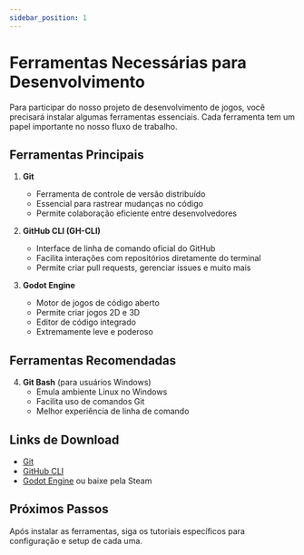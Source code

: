 ```yaml
---
sidebar_position: 1
---
```


# Ferramentas Necessárias para Desenvolvimento

Para participar do nosso projeto de desenvolvimento de jogos, você precisará instalar algumas ferramentas essenciais. Cada ferramenta tem um papel importante no nosso fluxo de trabalho.

## Ferramentas Principais

1. **Git**
   - Ferramenta de controle de versão distribuído
   - Essencial para rastrear mudanças no código
   - Permite colaboração eficiente entre desenvolvedores

2. **GitHub CLI (GH-CLI)**
   - Interface de linha de comando oficial do GitHub
   - Facilita interações com repositórios diretamente do terminal
   - Permite criar pull requests, gerenciar issues e muito mais

3. **Godot Engine**
   - Motor de jogos de código aberto
   - Permite criar jogos 2D e 3D
   - Editor de código integrado
   - Extremamente leve e poderoso

## Ferramentas Recomendadas

4. **Git Bash** (para usuários Windows)
   - Emula ambiente Linux no Windows
   - Facilita uso de comandos Git
   - Melhor experiência de linha de comando

## Links de Download

- [Git](https://git-scm.com/downloads)
- [GitHub CLI](https://cli.github.com/)
- [Godot Engine](https://godotengine.org/download) ou baixe pela Steam

## Próximos Passos

Após instalar as ferramentas, siga os tutoriais específicos para configuração e setup de cada uma.
